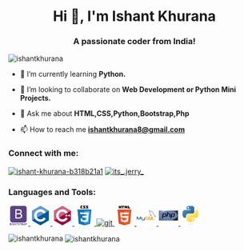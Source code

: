 <h1 align="center">Hi 👋, I'm Ishant Khurana</h1>
<h3 align="center">A passionate coder from India!</h3>

<p align="left"> <img src="https://komarev.com/ghpvc/?username=ishantkhurana&label=Profile%20views&color=0e75b6&style=flat" alt="ishantkhurana" /> </p>

- 🌱 I’m currently learning **Python.**

- 👯 I’m looking to collaborate on **Web Development or Python Mini Projects.**

- 💬 Ask me about **HTML,CSS,Python,Bootstrap,Php**

- 📫 How to reach me **ishantkhurana8@gmail.com**

<h3 align="left">Connect with me:</h3>
<p align="left">
<a href="https://www.linkedin.com/in/ishant-khurana-b318b21a1/" target="blank"> <img align="center" src="https://cdn.jsdelivr.net/npm/simple-icons@3.0.1/icons/linkedin.svg" alt="ishant-khurana-b318b21a1" height="30" width="40" /></a>
<a href="https://www.instagram.com/its_.jerry_/" target="blank"><img align="center" src="https://cdn.jsdelivr.net/npm/simple-icons@3.0.1/icons/instagram.svg" alt="its_.jerry_" height="30" width="40" /></a>
</p>

<h3 align="left">Languages and Tools:</h3>
<p align="left"> <a href="https://getbootstrap.com" target="_blank"> <img src="https://raw.githubusercontent.com/devicons/devicon/master/icons/bootstrap/bootstrap-plain-wordmark.svg" alt="bootstrap" width="40" height="40"/> </a> <a href="https://www.cprogramming.com/" target="_blank"> <img src="https://raw.githubusercontent.com/devicons/devicon/master/icons/c/c-original.svg" alt="c" width="40" height="40"/> </a> <a href="https://www.w3schools.com/cpp/" target="_blank"> <img src="https://raw.githubusercontent.com/devicons/devicon/master/icons/cplusplus/cplusplus-original.svg" alt="cplusplus" width="40" height="40"/> </a> <a href="https://www.w3schools.com/css/" target="_blank"> <img src="https://raw.githubusercontent.com/devicons/devicon/master/icons/css3/css3-original-wordmark.svg" alt="css3" width="40" height="40"/> </a> <a href="https://git-scm.com/" target="_blank"> <img src="https://www.vectorlogo.zone/logos/git-scm/git-scm-icon.svg" alt="git" width="40" height="40"/> </a> <a href="https://www.w3.org/html/" target="_blank"> <img src="https://raw.githubusercontent.com/devicons/devicon/master/icons/html5/html5-original-wordmark.svg" alt="html5" width="40" height="40"/> </a> <a href="https://www.mysql.com/" target="_blank"> <img src="https://raw.githubusercontent.com/devicons/devicon/master/icons/mysql/mysql-original-wordmark.svg" alt="mysql" width="40" height="40"/> </a> <a href="https://www.php.net" target="_blank"> <img src="https://raw.githubusercontent.com/devicons/devicon/master/icons/php/php-original.svg" alt="php" width="40" height="40"/> </a> <a href="https://www.python.org" target="_blank"> <img src="https://raw.githubusercontent.com/devicons/devicon/master/icons/python/python-original.svg" alt="python" width="40" height="40"/> </a> </p>

<p><img align="left" src="https://github-readme-stats.vercel.app/api/top-langs?username=ishantkhurana&show_icons=true&locale=en&layout=compact" alt="ishantkhurana" /></p>

<p>&nbsp;<img align="center" src="https://github-readme-stats.vercel.app/api?username=ishantkhurana&show_icons=true&locale=en" alt="ishantkhurana" /></p>
